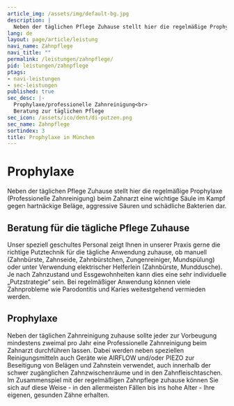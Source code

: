 ```yaml
---
article_img: /assets/img/default-bg.jpg
description: |
  Neben der täglichen Pflege Zuhause stellt hier die regelmäßige Prophylaxe (Professionelle Zahnreinigung) beim Zahnarzt eine wichtige Säule im Kampf gegen hartnäckige Beläge, aggressive Säuren und schädliche Bakterien dar.
lang: de
layout: page/article/leistung
navi_name: Zahnpflege
navi_title: ""
permalink: /leistungen/zahnpflege/
pid: leistungen/zahnpflege
ptags:
- navi-leistungen
- sec-leistungen
published: true
sec_desc: |-
  Prophylaxe/professionelle Zahnreinigung<br>
  Beratung zur täglichen Pflege
sec_icon: /assets/ico/dent/di-putzen.png
sec_name: Zahnpflege
sortindex: 3
title: Prophylaxe in München
---
```



<section class="content-space-b-2 bg-light"><div class="container" container></div></section>

# Prophylaxe

Neben der täglichen Pflege Zuhause stellt hier die regelmäßige Prophylaxe (Professionelle Zahnreinigung) beim Zahnarzt eine wichtige Säule im Kampf gegen hartnäckige Beläge, aggressive Säuren und schädliche Bakterien dar.


## Beratung für die tägliche Pflege Zuhause

Unser speziell geschultes Personal zeigt Ihnen in unserer Praxis gerne die richtige Putztechnik für die tägliche Anwendung zuhause, ob manuell (Zahnbürste, Zahnseide, Zahnbürstchen, Zungenreiniger, Mundspülung) oder unter Verwendung elektrischer Helferlein (Zahnbürste, Munddusche). Je nach Zahnzustand und Essgewohnheiten kann dies eine sehr individuelle „Putzstrategie“ sein. Bei regelmäßiger Anwendung können viele Zahnprobleme wie Parodontitis und Karies weitestgehend vermieden werden.


<section class="content-space-2"><div class="container" container></div></section>


## Prophylaxe

Neben der täglichen Zahnreinigung zuhause sollte jeder zur Vorbeugung mindestens zweimal pro Jahr eine Professionelle Zahnreinigung beim Zahnarzt durchführen lassen. Dabei werden neben speziellen Reinigungsmitteln auch Geräte wie AIRFLOW und/oder PIEZO zur Beseitigung von Belägen und Zahnstein verwendet, auch innerhalb der schwer zugänglichen Zahnzwischenräume und in den Zahnfleischtaschen. Im Zusammenspiel mit der regelmäßigen Zahnpflege zuhause können Sie sich auf diese Weise - in den allermeisten Fällen bis ins hohe Alter - Ihre eigenen, gesunden Zähne erhalten.



